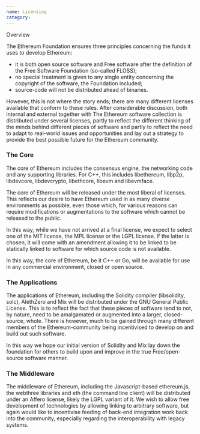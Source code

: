 ```yaml
---
name: Licensing
category: 
---
```


Overview

The Ethereum Foundation ensures three principles concerning the funds it uses to develop Ethereum:

- it is both open source software and Free software after the definition of the Free Software Foundation (so-called FLOSS);
- no special treatment is given to any single entity concerning the copyright of the software, the Foundation included;
- source-code will not be distributed ahead of binaries.

However, this is not where the story ends; there are many different licenses available that conform to these rules. After considerable discussion, both internal and external together with The Ethereum software collection is distributed under several licenses, partly to reflect the different thinking of the minds behind different pieces of software and partly to reflect the need to adapt to real-world issues and opportunities and lay out a strategy to provide the best possible future for the Ethereum community.

### The Core

The core of Ethereum includes the consensus engine, the networking code and any supporting libraries. For C++, this includes libethereum, libp2p, libdevcore, libdevcrypto, libethcore, libevm and libevmface.

The core of Ethereum will be released under the most liberal of licenses. This reflects our desire to have Ethereum used in as many diverse environments as possible, even those which, for various reasons can require modifications or augmentations to the software which cannot be released to the public.

In this way, while we have not arrived at a final license, we expect to select one of the MIT license, the MPL license or the LGPL license. If the latter is chosen, it will come with an amendment allowing it to be linked to be statically linked to software for which source code is not available.

In this way, the core of Ethereum, be it C++ or Go, will be available for use in any commercial environment, closed or open source. 

### The Applications

The applications of Ethereum, including the Solidity compiler (libsolidity, solc), AlethZero and Mix will be distributed under the GNU General Public License. This is to reflect the fact that these pieces of software tend to not, by nature, need to be amalgamated or augmented into a larger, closed-source, whole. There is however, much to be gained through many different members of the Ethereum-community being incentivised to develop on and build out such software.

In this way we hope our initial version of Solidity and Mix lay down the foundation for others to build upon and improve in the true Free/open-source software manner.

### The Middleware

The middleware of Ethereum, including the Javascript-based ethereum.js, the webthree libraries and eth (the command line client) will be distributed under an Affero license, likely the LGPL variant of it. We wish to allow free development of technologies by allowing linking to arbitrary software, but again would like to incentivise feeding of back-end integration work back into the community, especially regarding the interoperability with legacy systems.